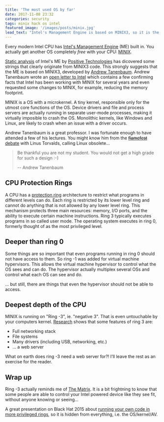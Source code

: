 ```yaml
---
title: 'The most used OS by far'
date: 2017-11-08 23:32
categories: security
tags: minix hack os intel 
featured_image: '/images/posts/minix.jpg'
lead_text: "Intel's Management Engine is based on MINIX3, so it is the most widely used OS in the world."
---
```


Every modern Intel CPU has [Intel's Management Engine](https://www.eff.org/deeplinks/2017/05/intels-management-engine-security-hazard-and-users-need-way-disable-it) (ME) built in. You actually get another OS completely _free_ with your CPU: [MINIX](http://www.minix3.org).

[Static analysis](http://blog.ptsecurity.com/2017/04/intel-me-way-of-static-analysis.html)
of Intel's ME by [Positive Technologies](http://blog.ptsecurity.com) has dicovered some
strings that clearly originate from MINIX3 code. This strongly suggests
that the ME is based on MINIX3, developed by [Andrew Tanenbaum](http://www.cs.vu.nl/~ast/).
Andrew Tanenbaum wrote an [open letter to Intel](http://www.cs.vu.nl/~ast/intel/)
which contains a few confirming facts that Intel has been working with
MINIX for several years and even requested some changes to MINIX, for
example, reducing the memory footprint.

MINIX is a OS with a microkernel. A tiny kernel, responsible only for the
utmost core functions of the OS. Device drivers and file and process servers
are actually running in separate user-mode processes, making it virtually 
imposible to crash the OS. Monolithic kernels, like Windows and Linux, are
likely to crash when an issue with a driver occurs.

Andrew Tanenbaum is a great professor. I was fortunate enough to have attended
a few of his lectures.  You might know him from the
[~~flamefest~~ debate](http://www.oreilly.com/openbook/opensources/book/appa.html)
with Linus Torvalds, calling Linux obsolete...
> Be thankful you are not my student. You would not get a high grade for such a design :-)
>
> -- Andrew Tanenbaum

## CPU Protection Rings
A CPU has a [protection ring](https://en.wikipedia.org/wiki/Protection_ring)
architecture to restrict what programs in different levels can do. Each ring is
restricted by its lower level ring and cannot do anything that is not allowed
by any lower level ring. This mechanism protects three main resources:
memory, I/O ports, and the ability to execute certain machine instructions.
Ring 3 typically executes programs in so called user mode. The operating
system executes in ring 0, formerly thought of as the most privileged level.

## Deeper than ring 0
Some things are so important that even programs running in ring 0 should
not have access to them. So ring -1 was added for virtual machine
hypervisors. This allows the virtual machine hypervisor to control what
the OS sees and can do. The hypervisor actually multiplex several OSs
and control what each OS can see and do.

... but still, there are things that even the hypervisor should not be
able to access.

## Deepest depth of the CPU
MINIX is running on "Ring -3", ie. "negative 3". That is even untouchable
by your computers kernel. [Research](https://schd.ws/hosted_files/osseu17/84/Replace%20UEFI%20with%20Linux.pdf)
shows that some features of ring 3 are:
- Full networking stack
- File systems
- Many drivers (including USB, networking, etc.)
- ... a web server 

What on earth does ring -3 need a web server for?! I'll leave the rest as
an exercise for the reader.

## Wrap up
Ring -3 actually reminds me of [The Matrix](https://www.youtube.com/watch?v=z_KmNZNT5xw).
It is a bit frightning to know that some people are able to control your Intel
powered device like they see fit, without anyone knowing or seeing...

A great presentation on Black Hat 2015 about [running your own code in more
privileged rings](https://www.youtube.com/watch?v=lR0nh-TdpVg), so it is hidden
from everything, i.e. the OS/kernel/AV.

